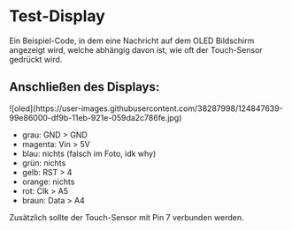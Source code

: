 <h1>Test-Display</h1>
Ein Beispiel-Code, in dem eine Nachricht auf dem OLED Bildschirm angezeigt wird, welche abhängig davon ist, wie oft der Touch-Sensor gedrückt wird.

<h2>Anschließen des Displays:</h2>
![oled](https://user-images.githubusercontent.com/38287998/124847639-99e86000-df9b-11eb-921e-059da2c786fe.jpg)
<ul>
  <li>grau: GND > GND</li>
  <li>magenta: Vin > 5V</li>
  <li>blau: nichts (falsch im Foto, idk why)</li>
  <li>grün: nichts</li>
  <li>gelb: RST > 4</li>
  <li>orange: nichts</li>
  <li>rot: Clk > A5</li>
  <li>braun: Data > A4</li>
</ul>

Zusätzlich sollte der Touch-Sensor mit Pin 7 verbunden werden.


